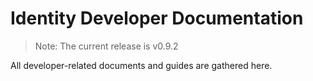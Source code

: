 # Identity Developer Documentation
>Note:
>The current release is v0.9.2

All developer-related documents and guides are gathered here.

